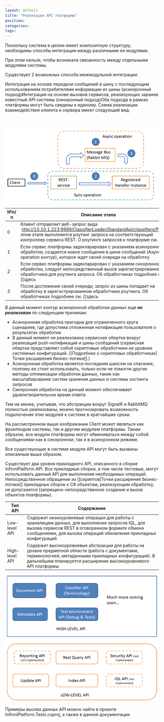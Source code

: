 ```yaml
---
layout: default
title: "Реализация API платформы"
position: 
categories: 
tags: 
---
```


Поскольку система в целом имеет композитную структуру, необходимы способы интеграции между различными ее модулями.

При этом нельзя, чтобы возникала связанность между отдельными модулями системы.

Существует 2 возможных способа межмодульной интеграции:

Интеграция на основе передачи сообщений в шину с последующим использованием потребителями информации из шины (асинхронный подход)Интеграция на основе вызовов сервисов, реализующих заранее известный API системы (синхронный подход)Оба подхода в рамках платформы могут быть сведены к единому. Схема реализации взаимодействия клиента и сервера имеет следующий вид:

 

![](REST.png)

|№п/п|Описание этапа|
|----|--------------|
|0|Клиент отправляет веб-запрос вида  http://10.10.1.223:9999/ClassifierLoader/StandardApi/classifiers/PublishНа этом этапе выполняется роутинг запроса на соответствующий контроллер сервиса REST. О роутинге запросов к платформе см. здесь|
|1|Если сервис платформы задекларирован с указанием асинхронной обработки, создается новое сообщение в шине сообщений (Async operation контур), которое ждет своей очереди на обработку|
|2|Если сервис платформы задекларирован с указанием синхронной обработки, следует непосредственный вызов зарегистрированного обработчика для роутинга запроса. Об обработчиках подробнее см. [[здесь|Декларативное описание сервисов платформы]]|
|3|После достижения своей очереди, запрос из шины попадает на обработку в зарегистрированном обработчике роутинга. Об обработчиках подробнее см. [[здесь|Декларативное описание сервисов платформы]]|

В данный момент контур асинхронной обработки данных еще ***не реализован*** по следующим причинам:

* Асинхронная обработка пригодна для ограниченного круга сценариев, где допустима отложенная нотификация пользователя о результатах обработки
* В данный момент не реализована сервисная обертка вокруг реализаций push-нотификаций и шины сообщений (сервисная обертка представляет собой скриптовые обработчики на уровнее системных конфигураций. [[Подробнее о скриптовых обработчиках|Точки расширения бизнес-логики]].)
* Асинхронная обработка является последним шансом на спасение, поэтому ее стоит использовать, только если не помогли другие методы оптимизации обработки данных, такие как масштабирование систем хранения данных и системы хостинга запросов
* Синхронная обработка на данный момент обеспечивает удовлетворительное время ответа

Тем не менее, учитывая, что абстракции вокруг SignalR и RabbitMQ полностью реализованы, можно прогнозировать возможность подключения этих модулей к системе в кратчайшие сроки.

На рассмотренном выше изображании Client может являться как фронтендом системы, так и другим модулем платформы. Таким образом, все модули платформы могут обмениваться между собой сообщениями как в синхронном, так и в асинхронном режиме.

Все существующие в системе модули API могут быть вызваны описанным выше образом.

Существует два уровня прикладного API, описанного в сборке InfinniPlatform.API. Все прикладные сборки, в том числе тестовые, могут использовать данный API для выполнения необходимых операций. Непосредственное обращение из [[скриптов|Точки расширения бизнес-логики]] прикладных сборок к C# объектам, реализующим обработку, не допускается (запрещено непосредственное создание и вызов объектов платформы).

|Тип API|Содержание|
|-------|----------|
|Low-level API|Содержит низкоуровневые операции для работы с хранилищем данных, для выполнения запросов IQL, для вызова сервисов REST в оговоренном формате обмена сообщениями, для вызова операций обновления прикладных конфигураций|
|High-level API|Содержит высокоуровневые абстракции для работы на уровне предметной области (работа с документами, терминологией, метаданными прикладных конфигураций). В дальнейшем планируется расширение высокоуровневого API платформы|

![](APIs.png)

Примеры вызова данных API можно найти в проекте InfinniPlatform.Tests.csproj, а также в данной документации

 

